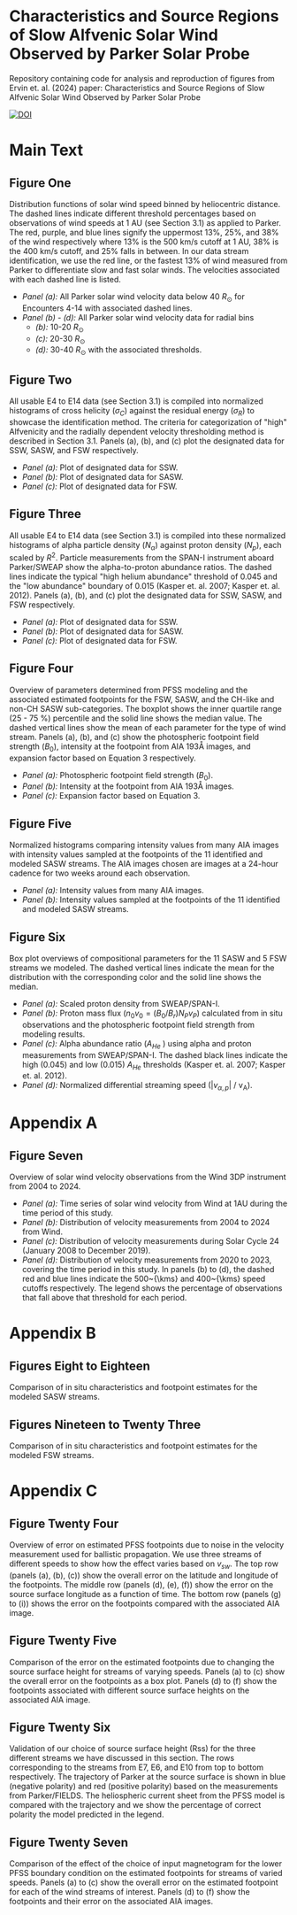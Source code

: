 # Characteristics and Source Regions of Slow Alfvenic Solar Wind Observed by Parker Solar Probe

Repository containing code for analysis and reproduction of figures from Ervin et. al. (2024) paper: Characteristics and Source Regions of Slow Alfvenic Solar Wind Observed by Parker Solar Probe

[![DOI](https://zenodo.org/badge/827028789.svg)](https://zenodo.org/doi/10.5281/zenodo.12734996)


# Main Text

## Figure One
Distribution functions of solar wind speed binned by heliocentric distance. The dashed lines indicate different threshold percentages based on observations of wind speeds at 1 AU (see Section 3.1) as applied to Parker. The red, purple, and blue lines signify the uppermost 13%, 25%, and 38% of the wind respectively where 13% is the 500 km/s cutoff at 1 AU, 38% is the 400 km/s cutoff, and 25% falls in between. In our data stream identification, we use the red line, or the fastest 13% of wind measured from Parker to differentiate slow and fast solar winds. The velocities associated with each dashed line is listed.

- *Panel (a):* All Parker solar wind velocity data below 40 $R_{\odot}$ for Encounters 4-14 with associated dashed lines.
- *Panel (b) - (d):* All Parker solar wind velocity data for radial bins
  - *(b):* 10-20 $R_{\odot}$
  - *(c):* 20-30 $R_{\odot}$
  - *(d):* 30-40 $R_{\odot}$ with the associated thresholds.

## Figure Two
All usable E4 to E14 data (see Section 3.1) is compiled into normalized histograms of cross helicity ($\sigma_C$) against the residual energy ($\sigma_R$) to showcase the identification method. The criteria for categorization of "high" Alfvenicity and the radially dependent velocity thresholding method is described in Section 3.1. Panels (a), (b), and (c) plot the designated data for SSW, SASW, and FSW respectively.

- *Panel (a):* Plot of designated data for SSW.
- *Panel (b):* Plot of designated data for SASW.
- *Panel (c):* Plot of designated data for FSW.

## Figure Three
All usable E4 to E14 data (see Section 3.1) is compiled into these normalized histograms of alpha particle density ($N_\alpha$) against proton density ($N_p$), each scaled by $R^2$. Particle measurements from the SPAN-I instrument aboard Parker/SWEAP show the alpha-to-proton abundance ratios. The dashed lines indicate the typical "high helium abundance" threshold of 0.045 and the "low abundance" boundary of 0.015 (Kasper et. al. 2007; Kasper et. al. 2012). Panels (a), (b), and (c) plot the designated data for SSW, SASW, and FSW respectively.

- *Panel (a):* Plot of designated data for SSW.
- *Panel (b):* Plot of designated data for SASW.
- *Panel (c):* Plot of designated data for FSW.

## Figure Four
Overview of parameters determined from PFSS modeling and the associated estimated footpoints for the FSW, SASW, and the CH-like and non-CH SASW sub-categories. The boxplot shows the inner quartile range (25 - 75 %) percentile and the solid line shows the median value. The dashed vertical lines show the mean of each parameter for the type of wind stream. Panels (a), (b), and (c) show the photospheric footpoint field strength ($B_0$), intensity at the footpoint from AIA 193&#8491; images, and expansion factor based on Equation 3 respectively.

- *Panel (a):* Photospheric footpoint field strength ($B_0$).
- *Panel (b):* Intensity at the footpoint from AIA 193&#8491; images.
- *Panel (c):* Expansion factor based on Equation 3.

## Figure Five
Normalized histograms comparing intensity values from many AIA images with intensity values sampled at the footpoints of the 11 identified and modeled SASW streams. The AIA images chosen are images at a 24-hour cadence for two weeks around each observation.

- *Panel (a):* Intensity values from many AIA images.
- *Panel (b):* Intensity values sampled at the footpoints of the 11 identified and modeled SASW streams.

## Figure Six
Box plot overviews of compositional parameters for the 11 SASW and 5 FSW streams we modeled. The dashed vertical lines indicate the mean for the distribution with the corresponding color and the solid line shows the median.

- *Panel (a):* Scaled proton density from SWEAP/SPAN-I.
- *Panel (b):* Proton mass flux ($n_0 v_0 = (B_0 / B_r) N_P v_P$) calculated from in situ observations and the photospheric footpoint field strength from modeling results.
- *Panel (c):* Alpha abundance ratio ($A_{He}$ ) using alpha and proton measurements from SWEAP/SPAN-I. The dashed black lines indicate the high (0.045) and low (0.015) $A_{He}$ thresholds (Kasper et. al. 2007; Kasper et. al. 2012).
- *Panel (d):* Normalized differential streaming speed ($|v_{\alpha, p}|$ / $\mathrm{v_A}$).

# Appendix A

## Figure Seven
Overview of solar wind velocity observations from the Wind 3DP instrument from 2004 to 2024. 

- *Panel (a):* Time series of solar wind velocity from Wind at 1AU during the time period of this study.
- *Panel (b):* Distribution of velocity measurements from 2004 to 2024 from Wind.
- *Panel (c):* Distribution of velocity measurements during Solar Cycle 24 (January 2008 to December 2019).
- *Panel (d):* Distribution of velocity measurements from 2020 to 2023, covering the time period in this study. In panels (b) to (d), the dashed red and blue lines indicate the 500~{\kms} and 400~{\kms} speed cutoffs respectively. The legend shows the percentage of observations that fall above that threshold for each period.

# Appendix B

## Figures Eight to Eighteen
Comparison of in situ characteristics and footpoint estimates for the modeled SASW streams.

## Figures Nineteen to Twenty Three
Comparison of in situ characteristics and footpoint estimates for the modeled FSW streams.

# Appendix C

## Figure Twenty Four
Overview of error on estimated PFSS footpoints due to noise in the velocity measurement used for ballistic
propagation. We use three streams of different speeds to show how the effect varies based on $v_{sw}$. The top row (panels (a),
(b), (c)) show the overall error on the latitude and longitude of the footpoints. The middle row (panels (d), (e), (f)) show the
error on the source surface longitude as a function of time. The bottom row (panels (g) to (i)) shows the error on the footpoints
compared with the associated AIA image.

## Figure Twenty Five
Comparison of the error on the estimated footpoints due to changing the source surface height for streams of
varying speeds. Panels (a) to (c) show the overall error on the footpoints as a box plot. Panels (d) to (f) show the footpoints
associated with different source surface heights on the associated AIA image.

## Figure Twenty Six
Validation of our choice of source surface height (Rss) for the three different streams we have discussed in this section.
The rows corresponding to the streams from E7, E6, and E10 from top to bottom respectively. The trajectory of Parker at the
source surface is shown in blue (negative polarity) and red (positive polarity) based on the measurements from Parker/FIELDS.
The heliospheric current sheet from the PFSS model is compared with the trajectory and we show the percentage of correct
polarity the model predicted in the legend.

## Figure Twenty Seven
Comparison of the effect of the choice of input magnetogram for the lower PFSS boundary condition on the
estimated footpoints for streams of varied speeds. Panels (a) to (c) show the overall error on the estimated footpoint for each
of the wind streams of interest. Panels (d) to (f) show the footpoints and their error on the associated AIA images.
